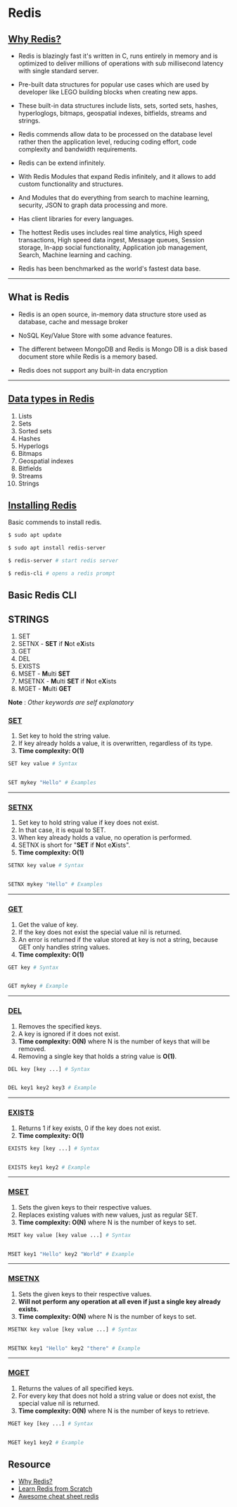 # Redis

## [Why Redis?](https://www.youtube.com/watch?v=OG610oe_kxs)

- Redis is blazingly fast it's written in C, runs entirely in memory and is optimized to deliver millions of operations with sub millisecond latency with single standard server.

- Pre-built data structures for popular use cases which are used by developer like LEGO building blocks when creating new apps.

- These built-in data structures include lists, sets, sorted sets, hashes, hyperloglogs, bitmaps, geospatial indexes, bitfields, streams and strings.

- Redis commends allow data to be processed on the database level rather then the application level, reducing coding effort, code complexity and bandwidth requirements.

- Redis can be extend infinitely.

- With Redis Modules that expand Redis infinitely, and it allows to add custom functionality and structures.

- And Modules that do everything from search to machine learning, security, JSON to graph data processing and more.

- Has client libraries for every languages.

- The hottest Redis uses includes real time analytics, High speed transactions, High speed data ingest, Message queues, Session storage, In-app social functionality, Application job management, Search, Machine learning and caching.

- Redis has been benchmarked as the world's fastest data base.

---

## What is Redis

- Redis is an open source, in-memory data structure store used as database, cache and message broker

- NoSQL Key/Value Store with some advance features.

- The different between MongoDB and Redis is Mongo DB is a disk based document store while Redis is a memory based.

- Redis does not support any built-in data encryption

---

## [Data types in Redis](https://redis.io/topics/data-types)

1. Lists
2. Sets
3. Sorted sets
4. Hashes
5. Hyperlogs
6. Bitmaps
7. Geospatial indexes
8. Bitfields
9. Streams
10. Strings

## [Installing Redis](https://www.digitalocean.com/community/tutorials/how-to-install-and-secure-redis-on-ubuntu-18-04)

Basic commends to install redis.

```bash
$ sudo apt update

$ sudo apt install redis-server

$ redis-server # start redis server

$ redis-cli # opens a redis prompt
```

## Basic Redis CLI

## STRINGS

1. SET
2. SETNX - **SET** if **N**ot e**X**ists
3. GET
4. DEL
5. EXISTS
6. MSET - **M**ulti **SET**
7. MSETNX - **M**ulti **SET** if **N**ot e**X**ists
8. MGET - **M**ulti **GET**

**Note** : _Other keywords are self explanatory_

### [SET](https://redis.io/commands/set)

1. Set key to hold the string value.
2. If key already holds a value, it is overwritten, regardless of its type.
3. **Time complexity: O(1)**

```bash
SET key value # Syntax


SET mykey "Hello" # Examples
```

---

### [SETNX](https://redis.io/commands/setnx)

1. Set key to hold string value if key does not exist.
2. In that case, it is equal to SET.
3. When key already holds a value, no operation is performed.
4. SETNX is short for "**SET** if **N**ot e**X**ists".
5. **Time complexity: O(1)**

```bash
SETNX key value # Syntax


SETNX mykey "Hello" # Examples
```

---

### [GET](https://redis.io/commands/get)

1. Get the value of key.
2. If the key does not exist the special value nil is returned.
3. An error is returned if the value stored at key is not a string, because GET only handles string values.
4. **Time complexity: O(1)**

```bash
GET key # Syntax


GET mykey # Example
```

---

### [DEL](https://redis.io/commands/del)

1. Removes the specified keys.
2. A key is ignored if it does not exist.
3. **Time complexity: O(N)** where N is the number of keys that will be removed.
4. Removing a single key that holds a string value is **O(1)**.

```bash
DEL key [key ...] # Syntax


DEL key1 key2 key3 # Example
```

---

### [EXISTS](https://redis.io/commands/exists)

1. Returns 1 if key exists, 0 if the key does not exist.
2. **Time complexity: O(1)**

```bash
EXISTS key [key ...] # Syntax


EXISTS key1 key2 # Example
```

---

### [MSET](https://redis.io/commands/mset)

1. Sets the given keys to their respective values.
2. Replaces existing values with new values, just as regular SET.
3. **Time complexity: O(N)** where N is the number of keys to set.

```bash
MSET key value [key value ...] # Syntax


MSET key1 "Hello" key2 "World" # Example
```

---

### [MSETNX](https://redis.io/commands/msetnx)

1. Sets the given keys to their respective values.
2. **Will not perform any operation at all even if just a single key already exists.**
3. **Time complexity: O(N)** where N is the number of keys to set.

```bash
MSETNX key value [key value ...] # Syntax


MSETNX key1 "Hello" key2 "there" # Example
```

---

### [MGET](https://redis.io/commands/mget)

1. Returns the values of all specified keys.
2. For every key that does not hold a string value or does not exist, the special value nil is returned.
3. **Time complexity: O(N)** where N is the number of keys to retrieve.

```bash
MGET key [key ...] # Syntax


MGET key1 key2 # Example
```

## Resource

- [Why Redis?](https://www.youtube.com/watch?v=OG610oe_kxs)
- [Learn Redis from Scratch](https://www.eduonix.com/new_dashboard/learn-redis-from-scratch)
- [Awesome cheat sheet redis](https://github.com/LeCoupa/awesome-cheatsheets/blob/master/databases/redis.sh)
